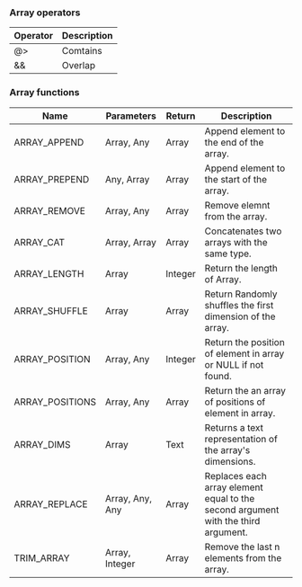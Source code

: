 ### Array operators

| Operator | Description |
| -------- | ----------- |
| @>       | Comtains    |
| &&       | Overlap     |

### Array functions

| Name            | Parameters      | Return         | Description                                                                       |
| --------------- | --------------- | -------------- | --------------------------------------------------------------------------------- |
| ARRAY_APPEND    | Array, Any      | Array          | Append element to the end of the array.                                           |
| ARRAY_PREPEND   | Any, Array      | Array          | Append element to the start of the array.                                         |
| ARRAY_REMOVE    | Array, Any      | Array          | Remove elemnt from the array.                                                     |
| ARRAY_CAT       | Array, Array    | Array          | Concatenates two arrays with the same type.                                       |
| ARRAY_LENGTH    | Array           | Integer        | Return the length of Array.                                                       |
| ARRAY_SHUFFLE   | Array           | Array          | Return Randomly shuffles the first dimension of the array.                        |
| ARRAY_POSITION  | Array, Any      | Integer        | Return the position of element in array or NULL if not found.                     |
| ARRAY_POSITIONS | Array, Any      | Array<Integer> | Return the an array of positions of element in array.                             |
| ARRAY_DIMS      | Array           | Text           | Returns a text representation of the array's dimensions.                          |
| ARRAY_REPLACE   | Array, Any, Any | Array          | Replaces each array element equal to the second argument with the third argument. |
| TRIM_ARRAY      | Array, Integer  | Array          | Remove the last n elements from the array.                                        |
